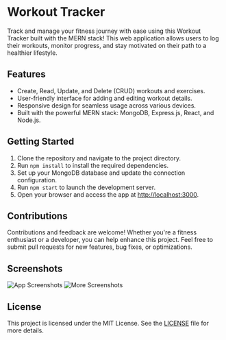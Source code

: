 # Workout Tracker

Track and manage your fitness journey with ease using this Workout Tracker built with the MERN stack! This web application allows users to log their workouts, monitor progress, and stay motivated on their path to a healthier lifestyle.

## Features

- Create, Read, Update, and Delete (CRUD) workouts and exercises.
- User-friendly interface for adding and editing workout details.
- Responsive design for seamless usage across various devices.
- Built with the powerful MERN stack: MongoDB, Express.js, React, and Node.js.

## Getting Started

1. Clone the repository and navigate to the project directory.
2. Run `npm install` to install the required dependencies.
3. Set up your MongoDB database and update the connection configuration.
4. Run `npm start` to launch the development server.
5. Open your browser and access the app at [http://localhost:3000](http://localhost:3000).

## Contributions

Contributions and feedback are welcome! Whether you're a fitness enthusiast or a developer, you can help enhance this project. Feel free to submit pull requests for new features, bug fixes, or optimizations.

## Screenshots

![App Screenshots](screenshot.jpg)
![More Screenshots](another-screenshot.jpg)


## License

This project is licensed under the MIT License. See the [LICENSE](link-to-license) file for more details.
